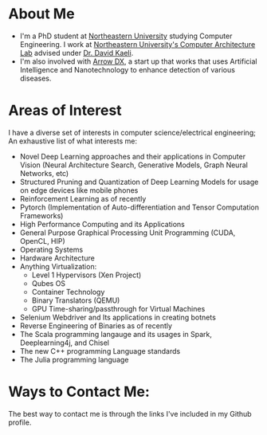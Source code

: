 # About Me
- I'm a PhD student at [Northeastern University](https://northeastern.edu) studying Computer Engineering. I work at [Northeastern University's Computer Architecture Lab](https://ece.northeastern.edu/groups/nucar/) advised under [Dr. David Kaeli](https://ece.northeastern.edu/fac-ece/kaeli.html).
- I'm also involved with [Arrow DX](https://arrowdx.com/), a start up that works that uses Artificial Intelligence and Nanotechnology to enhance detection of various diseases.

# Areas of Interest
I have a diverse set of interests in computer science/electrical engineering; An exhaustive list of what interests me:
- Novel Deep Learning approaches and their applications in Computer Vision (Neural Architecture Search, Generative Models, Graph Neural Networks, etc)
- Structured Pruning and Quantization of Deep Learning Models for usage on edge devices like mobile phones
- Reinforcement Learning as of recently
- Pytorch (Implementation of Auto-differentiation and Tensor Computation Frameworks)
- High Performance Computing and its Applications
- General Purpose Graphical Processing Unit Programming (CUDA, OpenCL, HIP)
- Operating Systems
- Hardware Architecture
- Anything Virtualization:
  - Level 1 Hypervisors (Xen Project)
  - Qubes OS
  - Container Technology
  - Binary Translators (QEMU)
  - GPU Time-sharing/passthrough for Virtual Machines
- Selenium Webdriver and Its applications in creating botnets
- Reverse Engineering of Binaries as of recently
- The Scala programming langauge and its usages in Spark, Deeplearning4j, and Chisel
- The new C++ programming Language standards
- The Julia programming language

# Ways to Contact Me:
The best way to contact me is through the links I've included in my Github profile.
